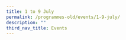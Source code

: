 ```yaml
---
title: 1 to 9 July
permalink: /programmes-old/events/1-9-july/
description: ""
third_nav_title: Events
---
```

